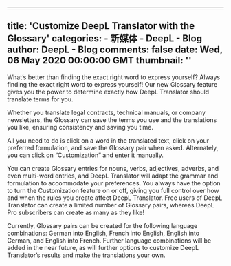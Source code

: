 
---
title: 'Customize DeepL Translator with the Glossary'
categories: 
    - 新媒体
    - DeepL - Blog
author: DeepL - Blog
comments: false
date: Wed, 06 May 2020 00:00:00 GMT
thumbnail: ''
---

<div>   
<p>     What’s better than finding the exact right word to express yourself? Always finding the exact right word to express yourself! Our new Glossary feature gives you the power to determine exactly how DeepL Translator should translate terms for you.     </p>     <p>     Whether you translate legal contracts, technical manuals, or company newsletters, the Glossary can save the terms you use and the translations you like, ensuring consistency and saving you time.     </p>     <p>     All you need to do is click on a word in the translated text, click on your preferred formulation, and save the Glossary pair when asked. Alternately, you can click on “Customization” and enter it manually.     </p>     <p>     You can create Glossary entries for nouns, verbs, adjectives, adverbs, and even multi-word entries, and DeepL Translator will adapt the grammar and formulation to accommodate your preferences. You always have the option to turn the Customization feature on or off, giving you full control over how and when the rules you create affect DeepL Translator. Free users of DeepL Translator can create a limited number of Glossary pairs, whereas DeepL Pro subscribers can create as many as they like!     </p>     <p>     Currently, Glossary pairs can be created for the following language combinations: German into English, French into English, English into German, and English into French. Further language combinations will be added in the near future, as will further options to customize DeepL Translator’s results and make the translations your own.     </p>  
</div>
            